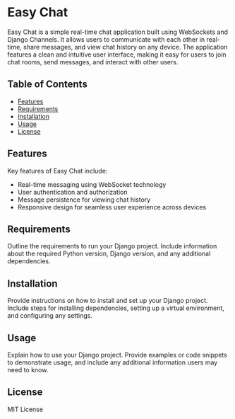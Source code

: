 # Easy Chat

Easy Chat is a simple real-time chat application built using WebSockets and Django Channels. 
It allows users to communicate with each other in real-time, share messages, and view chat history on any device.
The application features a clean and intuitive user interface, making it easy for users to join chat rooms, send messages, and interact with other users. 

## Table of Contents
- [Features](#features)
- [Requirements](#requirements)
- [Installation](#installation)
- [Usage](#usage)
- [License](#license)

## Features

Key features of Easy Chat include:
- Real-time messaging using WebSocket technology
- User authentication and authorization
- Message persistence for viewing chat history
- Responsive design for seamless user experience across devices

## Requirements

Outline the requirements to run your Django project. Include information about the required Python version, Django version, and any additional dependencies.

## Installation

Provide instructions on how to install and set up your Django project. Include steps for installing dependencies, setting up a virtual environment, and configuring any settings.

## Usage

Explain how to use your Django project. Provide examples or code snippets to demonstrate usage, and include any additional information users may need to know.

## License

MIT License

